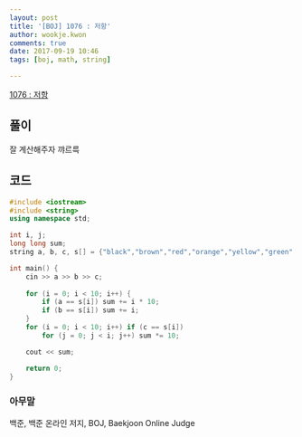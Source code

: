```yaml
---
layout: post
title: '[BOJ] 1076 : 저항'
author: wookje.kwon
comments: true
date: 2017-09-19 10:46
tags: [boj, math, string]

---
```


[1076 : 저항](https://www.acmicpc.net/problem/1076)

## 풀이

잘 계산해주자 꺄르륵

## 코드

```cpp
#include <iostream>
#include <string>
using namespace std;

int i, j;
long long sum;
string a, b, c, s[] = {"black","brown","red","orange","yellow","green","blue","violet","grey","white" };

int main() {
	cin >> a >> b >> c;
	
	for (i = 0; i < 10; i++) {
		if (a == s[i]) sum += i * 10;
		if (b == s[i]) sum += i;
	}
	for (i = 0; i < 10; i++) if (c == s[i])
		for (j = 0; j < i; j++) sum *= 10;

	cout << sum;

	return 0;
}
```

### 아무말  
백준, 백준 온라인 저지, BOJ, Baekjoon Online Judge